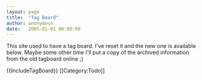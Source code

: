 ```yaml
---
layout: page
title:  "Tag Board"
author: anonymous
date:   2005-01-01 00:00:00
---
```


This site used to have a tag board. I've reset it and the new one is available below. Maybe some other time I'll put a copy of the archived information from the old tagboard online ;)

{{IncludeTagBoard}}
[[Category:Todo]]